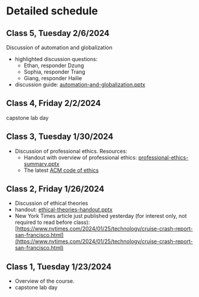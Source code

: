 # Detailed schedule

<!--


## Class 28, Tuesday 5/2/2023

* Informal discussion: *Big ideas in computing*
  - optional reading: The list of recent [Turing award
    winners](https://en.wikipedia.org/wiki/Turing_Award) on
    Wikipedia. In class we will focus on the era 2006-2022.


## Class 27, Tuesday 5/2/2023

Afternoon tea party at the instructor's house (attendance
optional). Please see invitation sent by email for details. Feel free
to arrive any time after 1:30 PM -- you are not required to be on time
for this class!


## Class 26, Friday 4/28/2023

No class: Attendance at the Civic Engagement Symposium earlier in the
week takes the place of this class meeting.


## Class 25, Tuesday 4/25/2023

* Please complete the [official feedback form](https://dickinson.campuslabs.com/courseeval/) for this course.

* Discussion of human computing. See the [Readings
  webpage](../readings.md) for required reading/viewing.


## Class 24, Friday 4/21/2023

* Important announcement: you can add an optional fun twist to your senior seminar project. See the [Assignments](../hw/index.md) page for details.

* Informal discussion: *Reflections on trusting trust*
  - optional reading: 
    *  [Reflections on trusting
    trust](https://dl.acm.org/doi/10.1145/358198.358210), Turing award
    lecture by Ken Thompson, published in Communications of the ACM,
    Volume 27, Issue 8, Aug 1984, pp 761–763,
    [https://doi.org/10.1145/358198.358210](https://doi.org/10.1145/358198.358210)
  - optional tools for playing with Ken Thompson's idea:
    [self-rep-tools.zip](class24/self-rep-tools.zip)
  - some possible discussion questions:
    1. Does this mean we cannot actually trust the implementation of
       any computer system, whether or not it is open source?
    2. What are the practical implications of this?
	3. Do you think Thompson-style Easter eggs are hidden in
       e.g. Windows, MacOS, Linux?
    4. What would it take for you to actually trust a computer system?

* Remaining time for capstone lab

## Class 23, Tuesday 4/18/2023
 
* Informal discussion: ChatGPT and generative AI
  - optional reading: [Issue
    183](https://www.deeplearning.ai/the-batch/issue-183/) of The
    Batch, by Andrew Ng and DeepLearning.AI, February 8, 2023.
* Remaining time for capstone lab

 
## Class 22, Friday 4/14/2023

No class -- instructor away at a conference.

## Class 21, Tuesday 4/11/2023

* Informal discussion: portrayal of computation in movies, TV, and literature
  - No preparation required.
  - If you get a chance, try to think of a few examples for discussion.
* Remaining time for capstone lab

## Class 20, Friday 4/7/2023

Poster peer review + capstone lab day

Posters for review:
* [Oppia](class20/Oppia_CESPosterDraft.pdf)
* [Genetic algorithm research](class20/ShakerCheckPosterDraft.pptx)
* [Transformers](class20/transformers.pptx)


## Class 19, Tuesday 4/4/2023

* Discussion of blockchain and cryptocurrency. See the [Readings
  webpage](../readings.md) for required reading and activities. **Note
  the instructions about no dicussion question -- link to an article
  instead.**


## Class 18, Friday 3/31/2023

Poster abstract peer review + capstone lab day

## Class 17, Tuesday 3/28/2023

Project checkpoint presentations.

Presentation order, courtesy of our friends at [random.org](https://www.random.org/lists/):
1. Wagtail
1. Transformers
1. Genetic algorithm research
1. Oppia


## Class 16, Friday 3/24/2024 

capstone lab day



## Class 15, Tuesday 3/21/2024 

* Special discussion: Reflections on a Dickinson education

* Also, please complete the [mid-semester
  survey](https://forms.office.com/r/5iuWEEBxZA).



## Class 14, Friday 3/10/2024 

capstone lab day



## Class 13, Tuesday 2/28/2024 

* Alumni videoconference


## Class 12, Friday 3/3/2024 

capstone lab day



## Class 11, Tuesday 2/28/2024 

* Discussion of spam, politics, and censorship


## Class 10, Friday 2/24/2024 

capstone lab day

## Class 9, Tuesday 2/21/2024 


* Discussion of social media recommendation algorithms. See the
  [Readings webpage](../readings.md) for required reading.


## Class 8, Friday 2/16/2024 

capstone lab day


## Class 7, Tuesday 2/13/2024 

* Discussion of the digital divide

## Class 6, Friday 2/9/2024 

capstone lab day

-->

## Class 5, Tuesday 2/6/2024 

Discussion of automation and globalization
* highlighted discussion questions:
  - Ethan, responder Dzung
  - Sophia, responder Trang 
  - Giang, responder Hailie
* discussion guide: [automation-and-globalization.pptx](class05/automation-and-globalization.pptx) 
  


## Class 4, Friday 2/2/2024 

capstone lab day


## Class 3, Tuesday 1/30/2024 


* Discussion of professional ethics. Resources:
  - Handout with overview of professional ethics: [professional-ethics-summary.pptx](class03/professional-ethics-summary.pptx)
  - The latest [ACM code of ethics](https://www.acm.org/code-of-ethics)



## Class 2, Friday 1/26/2024

* Discussion of ethical theories
* handout: [ethical-theories-handout.pptx](class02/ethical-theories-handout.pptx)
* New York Times article just published yesterday (for interest only, not required to read before class): [https://www.nytimes.com/2024/01/25/technology/cruise-crash-report-san-francisco.html](https://www.nytimes.com/2024/01/25/technology/cruise-crash-report-san-francisco.html)



## Class 1, Tuesday 1/23/2024

* Overview of the course. 
* capstone lab day


